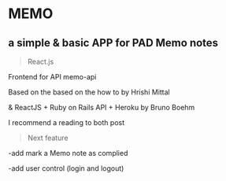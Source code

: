 # MEMO

## a simple & basic APP for PAD Memo notes

> React.js

Frontend for API memo-api



Based on the based on the how to by Hrishi Mittal 

& ReactJS + Ruby on Rails API + Heroku by Bruno Boehm

I recommend a reading to both post



> Next feature

-add mark a Memo note as complied

-add user control (login and logout)
 
